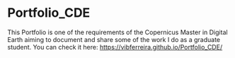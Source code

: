 # Portfolio_CDE
 This Portfolio is one of the requirements of the Copernicus Master in Digital Earth aiming to document and share some of the work I do as a graduate student. You can check it here: https://vibferreira.github.io/Portfolio_CDE/
